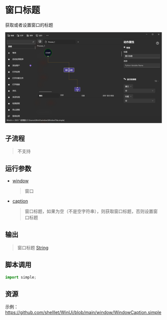 # 窗口标题 
获取或者设置窗口的标题

![WindowCaption](./images/11.png ':size=90%')

## 子流程
> 不支持


## 运行参数

* [window](./types/Wnd.md)
  > 窗口
* [caption](./types/String.md)
  > 窗口标题，如果为空（不是空字符串），则获取窗口标题，否则设置窗口标题


## 输出

> 窗口标题 [String](./types/String.md)


## 脚本调用

```python
import simple;

```

## 资源

示例：https://github.com/shelllet/WinUi/blob/main/window/WindowCaption.simple
